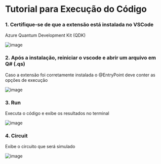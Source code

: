 # Tutorial para Execução do Código
### 1. Certifique-se de que a extensão está instalada no VSCode
Azure Quantum Development Kit (QDK)

![image](https://github.com/user-attachments/assets/c5d76d9d-d01e-44ab-9a0f-804fc333a5a9)

### 2. Após a instalação, reiniciar o vscode e abrir um arquivo em Q# (.qs)
Caso a extensão foi corretamente instalada o @EntryPoint deve conter as opções de execução

![image](https://github.com/user-attachments/assets/7fb3aafd-5e6f-4700-af28-98a22b9220bf)

### 3. Run
Executa o código e exibe os resultados no terminal

![image](https://github.com/user-attachments/assets/4b5859fa-3255-4b10-8867-be3ffe56bcbf)


### 4. Circuit
Exibe o circuito que será simulado

![image](https://github.com/user-attachments/assets/fa46418d-5c79-423e-b02f-061163a50415)
